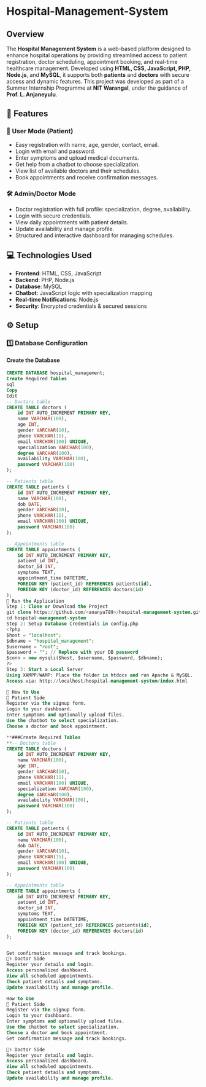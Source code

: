 # Hospital-Management-System
## Overview
The **Hospital Management System** is a web-based platform designed to enhance hospital operations by providing streamlined access to patient registration, doctor scheduling, appointment booking, and real-time healthcare management. Developed using **HTML, CSS, JavaScript, PHP, Node.js**, and **MySQL**, it supports both **patients** and **doctors** with secure access and dynamic features.
This project was developed as part of a Summer Internship Programme at **NIT Warangal**, under the guidance of **Prof. L. Anjaneyulu**.
## 🎯 Features
### 🔵 User Mode (Patient)
- Easy registration with name, age, gender, contact, email.
- Login with email and password.
- Enter symptoms and upload medical documents.
- Get help from a chatbot to choose specialization.
- View list of available doctors and their schedules.
- Book appointments and receive confirmation messages.
### 🛠 Admin/Doctor Mode
- Doctor registration with full profile: specialization, degree, availability.
- Login with secure credentials.
- View daily appointments with patient details.
- Update availability and manage profile.
- Structured and interactive dashboard for managing schedules.

## 💻 Technologies Used
- **Frontend**: HTML, CSS, JavaScript
- **Backend**: PHP, Node.js
- **Database**: MySQL
- **Chatbot**: JavaScript logic with specialization mapping
- **Real-time Notifications**: Node.js
- **Security**: Encrypted credentials & secured sessions
  
## ⚙️ Setup
### 1️⃣ Database Configuration
#### Create the Database
```sql
CREATE DATABASE hospital_management;
Create Required Tables
sql
Copy
Edit
-- Doctors table
CREATE TABLE doctors (
    id INT AUTO_INCREMENT PRIMARY KEY,
    name VARCHAR(100),
    age INT,
    gender VARCHAR(10),
    phone VARCHAR(15),
    email VARCHAR(100) UNIQUE,
    specialization VARCHAR(100),
    degree VARCHAR(100),
    availability VARCHAR(100),
    password VARCHAR(100)
);

-- Patients table
CREATE TABLE patients (
    id INT AUTO_INCREMENT PRIMARY KEY,
    name VARCHAR(100),
    dob DATE,
    gender VARCHAR(10),
    phone VARCHAR(15),
    email VARCHAR(100) UNIQUE,
    password VARCHAR(100)
);

-- Appointments table
CREATE TABLE appointments (
    id INT AUTO_INCREMENT PRIMARY KEY,
    patient_id INT,
    doctor_id INT,
    symptoms TEXT,
    appointment_time DATETIME,
    FOREIGN KEY (patient_id) REFERENCES patients(id),
    FOREIGN KEY (doctor_id) REFERENCES doctors(id)
);
🚀 Run the Application
Step 1: Clone or Download the Project
git clone https://github.com/<ananya789>/hospital-management-system.git
cd hospital-management-system
Step 2: Setup Database Credentials in config.php
<?php
$host = "localhost";
$dbname = "hospital_management";
$username = "root";
$password = ""; // Replace with your DB password
$conn = new mysqli($host, $username, $password, $dbname);
?>
Step 3: Start a Local Server
Using XAMPP/WAMP: Place the folder in htdocs and run Apache & MySQL.
Access via: http://localhost/hospital-management-system/index.html

📌 How to Use
👤 Patient Side
Register via the signup form.
Login to your dashboard.
Enter symptoms and optionally upload files.
Use the chatbot to select specialization.
Choose a doctor and book appointment.

**###Create Required Tables
**-- Doctors table
CREATE TABLE doctors (
    id INT AUTO_INCREMENT PRIMARY KEY,
    name VARCHAR(100),
    age INT,
    gender VARCHAR(10),
    phone VARCHAR(15),
    email VARCHAR(100) UNIQUE,
    specialization VARCHAR(100),
    degree VARCHAR(100),
    availability VARCHAR(100),
    password VARCHAR(100)
);

-- Patients table
CREATE TABLE patients (
    id INT AUTO_INCREMENT PRIMARY KEY,
    name VARCHAR(100),
    dob DATE,
    gender VARCHAR(10),
    phone VARCHAR(15),
    email VARCHAR(100) UNIQUE,
    password VARCHAR(100)
);

-- Appointments table
CREATE TABLE appointments (
    id INT AUTO_INCREMENT PRIMARY KEY,
    patient_id INT,
    doctor_id INT,
    symptoms TEXT,
    appointment_time DATETIME,
    FOREIGN KEY (patient_id) REFERENCES patients(id),
    FOREIGN KEY (doctor_id) REFERENCES doctors(id)
);


Get confirmation message and track bookings.
👨‍⚕️ Doctor Side
Register your details and login.
Access personalized dashboard.
View all scheduled appointments.
Check patient details and symptoms.
Update availability and manage profile.

How to Use
👤 Patient Side
Register via the signup form.
Login to your dashboard.
Enter symptoms and optionally upload files.
Use the chatbot to select specialization.
Choose a doctor and book appointment.
Get confirmation message and track bookings.

👨‍⚕️ Doctor Side
Register your details and login.
Access personalized dashboard.
View all scheduled appointments.
Check patient details and symptoms.
Update availability and manage profile.
